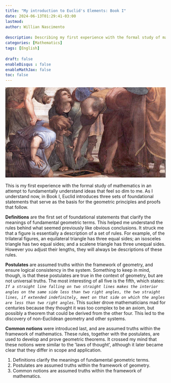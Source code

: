 ```yaml
---
title: "My introduction to Euclid's Elements: Book I"
date: 2024-06-13T01:29:41-03:00
lastmod:
author: Willian Nascimento

description: Describing my first experience with the formal study of mathematics
categories: [Mathematics]
tags: [English]

draft: false
enableDisqus : false
enableMathJax: false
toc: false
---
```


![](/../imgs/Sanzio_01_Euclid.jpg)

This is my first experience with the formal study of mathematics in an attempt to fundamentally understand ideas that feel so dim to me.
As I understand now, in Book I, Euclid introduces three sets of foundational statements that serve as the basis for the geometric principles and proofs that follow.

**Definitions** are the first set of foundational statements that clarify the meanings of fundamental geometric terms. This helped me understand the rules behind what seemed previously like obvious conclusions. It struck me that a figure is essentially a description of a set of rules. For example, of the trilateral figures, an equilateral triangle has three equal sides; an isosceles triangle has two equal sides; and a scalene triangle has three unequal sides. However you adjust their lengths, they will always be descriptions of these rules.

**Postulates** are assumed truths within the framework of geometry, and ensure logical consistency in the system. Something to keep in mind, though, is that these postulates are true in the context of geometry, but are not universal truths. The most interesting of all five is the fifth, which states: *`If a straight line falling on two straight lines makes the interior angles on the same side less than two right angles, the two straight lines, if extended indefinitely, meet on that side on which the angles are less than two right angles`*. This sucker drove mathematicians mad for centuries because they thought it was too complex to be an axiom, but possibly a theorem that could be derived from the other four. This led to the discovery of non-Euclidean geometry and other systems.

**Common notions** were introduced last, and are assumed truths within the framework of mathematics. These rules, together with the postulates, are used to develop and prove geometric theorems. It crossed my mind that these notions were similar to the 'laws of thought', although it later became clear that they differ in scope and application.

1. Definitions clarify the meanings of fundamental geometric terms.
2. Postulates are assumed truths within the framework of geometry.
3. Common notions are assumed truths within the framework of mathematics.